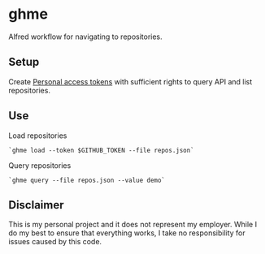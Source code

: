 # ghme

Alfred workflow for navigating to repositories. 

## Setup

Create [Personal access tokens](https://github.com/settings/tokens) with sufficient rights to query API and list repositories.

## Use

Load repositories 

```shell
`ghme load --token $GITHUB_TOKEN --file repos.json`
```

Query repositories 

```shell
`ghme query --file repos.json --value demo`
```

## Disclaimer

This is my personal project and it does not represent my employer. While I do my best to ensure that everything works, I take no responsibility for issues caused by this code.






